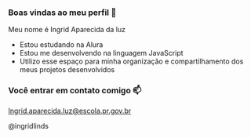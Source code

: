 ### Boas vindas ao meu perfil 💙

Meu nome é Ingrid Aparecida da luz 

- Estou estudando na Alura
- Estou me desenvolvendo na linguagem JavaScript
- Utilizo esse espaço para minha organização e compartilhamento dos meus projetos desenvolvidos

### Você entrar em contato comigo 📫

Ingrid.aparecida.luz@escola.pr.gov.br

@ingridlinds
